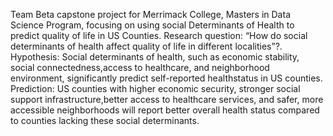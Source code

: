 Team Beta capstone project for Merrimack College, Masters in Data Science Program, focusing on using social Determinants of Health to predict quality of life in US Counties. 
Research question: “How do social determinants of health affect quality of life in different localities”?.
Hypothesis: Social determinants of health, such as economic stability, social connectedness,access to healthcare, and neighborhood environment, significantly predict self-reported healthstatus in US counties.
Prediction: US counties with higher economic security, stronger social support infrastructure,better access to healthcare services, and safer, more accessible neighborhoods will report better overall health status compared to counties lacking these social determinants.
